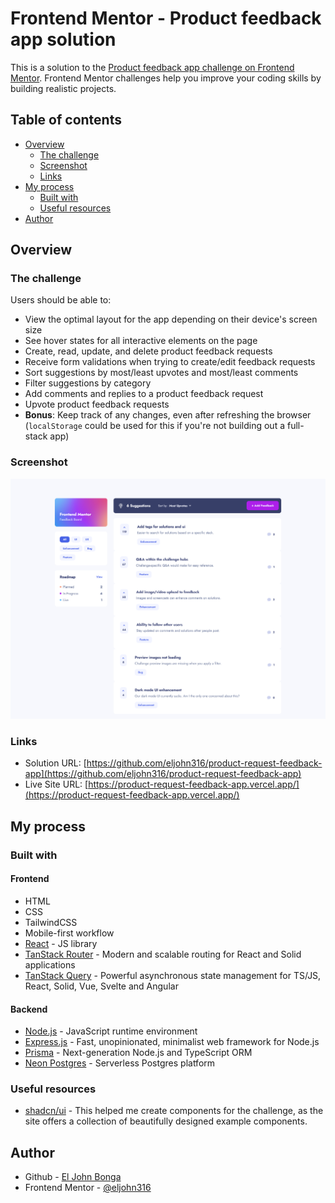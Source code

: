 # Frontend Mentor - Product feedback app solution

This is a solution to the [Product feedback app challenge on Frontend Mentor](https://www.frontendmentor.io/challenges/product-feedback-app-wbvUYqjR6). Frontend Mentor challenges help you improve your coding skills by building realistic projects.

## Table of contents

- [Overview](#overview)
  - [The challenge](#the-challenge)
  - [Screenshot](#screenshot)
  - [Links](#links)
- [My process](#my-process)
  - [Built with](#built-with)
  - [Useful resources](#useful-resources)
- [Author](#author)

## Overview

### The challenge

Users should be able to:

- View the optimal layout for the app depending on their device's screen size
- See hover states for all interactive elements on the page
- Create, read, update, and delete product feedback requests
- Receive form validations when trying to create/edit feedback requests
- Sort suggestions by most/least upvotes and most/least comments
- Filter suggestions by category
- Add comments and replies to a product feedback request
- Upvote product feedback requests
- **Bonus**: Keep track of any changes, even after refreshing the browser (`localStorage` could be used for this if you're not building out a full-stack app)

### Screenshot

![](./screenshot.png)

### Links

- Solution URL: [https://github.com/eljohn316/product-request-feedback-app](https://github.com/eljohn316/product-request-feedback-app)
- Live Site URL: [https://product-request-feedback-app.vercel.app/](https://product-request-feedback-app.vercel.app/)

## My process

### Built with

#### Frontend

- HTML
- CSS
- TailwindCSS
- Mobile-first workflow
- [React](https://reactjs.org/) - JS library
- [TanStack Router](https://tanstack.com/router/latest) - Modern and scalable routing for React and Solid applications
- [TanStack Query](https://styled-components.com/) - Powerful asynchronous state management for TS/JS, React, Solid, Vue, Svelte and Angular

#### Backend

- [Node.js](https://nodejs.org/en) - JavaScript runtime environment
- [Express.js](https://expressjs.com/) - Fast, unopinionated, minimalist web framework for Node.js
- [Prisma](https://www.prisma.io/orm) - Next-generation Node.js and TypeScript ORM
- [Neon Postgres](https://neon.tech/) - Serverless Postgres platform

### Useful resources

- [shadcn/ui](https://ui.shadcn.com/) - This helped me create components for the challenge, as the site offers a collection of beautifully designed example components.

## Author

- Github - [El John Bonga](https://github.com/eljohn316)
- Frontend Mentor - [@eljohn316](https://www.frontendmentor.io/profile/eljohn316)

